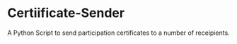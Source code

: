 # Certiificate-Sender
A Python Script to send participation certificates to a number of receipients.
